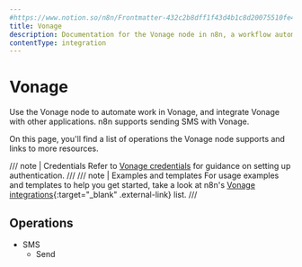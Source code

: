 ```yaml
---
#https://www.notion.so/n8n/Frontmatter-432c2b8dff1f43d4b1c8d20075510fe4
title: Vonage
description: Documentation for the Vonage node in n8n, a workflow automation platform. Includes details of operations and configuration, and links to examples and credentials information.
contentType: integration
---
```


# Vonage

Use the Vonage node to automate work in Vonage, and integrate Vonage with other applications. n8n supports sending SMS with Vonage. 

On this page, you'll find a list of operations the Vonage node supports and links to more resources.

/// note | Credentials
Refer to [Vonage credentials](/integrations/builtin/credentials/vonage/) for guidance on setting up authentication. 
///
/// note | Examples and templates
For usage examples and templates to help you get started, take a look at n8n's [Vonage integrations](https://n8n.io/integrations/vonage/){:target="_blank" .external-link} list.
///

## Operations

* SMS
    * Send

